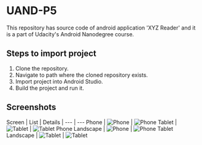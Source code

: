 # UAND-P5
This repository has source code of android application 'XYZ Reader' and it is a part of Udacity's Android Nanodegree course.

## Steps to import project

1. Clone the repository.
2. Navigate to path where the cloned repository exists.
3. Import project into Android Studio.
4. Build the project and run it.

## Screenshots

 Screen | List | Details |
 --- | ---
 Phone | ![Phone ](/captures/phone_list.png) | ![Phone ](/captures/phone_details.png)
 Tablet | ![Tablet ](/captures/tablet_list.png) | ![Tablet ](/captures/tablet_details.png)
 Phone Landscape | ![Phone ](/captures/phone_list_land.png) | ![Phone ](/captures/phone_details_land.png)
 Tablet Landscape | ![Tablet ](/captures/tablet_list_land.png) | ![Tablet ](/captures/tablet_details_land.png)

